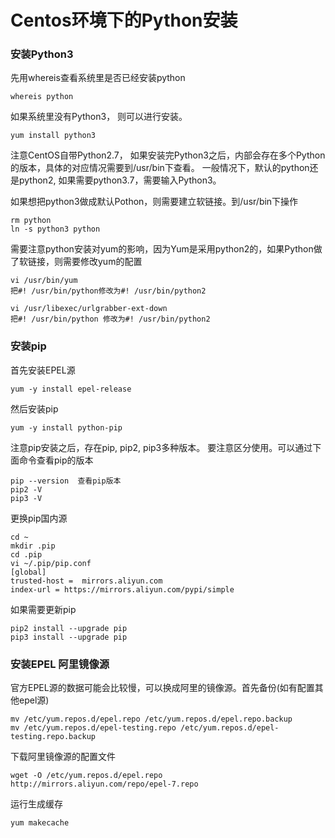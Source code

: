 # Centos环境下的Python安装

### 安装Python3

先用whereis查看系统里是否已经安装python

```
whereis python
```
如果系统里没有Python3， 则可以进行安装。

```
yum install python3
```

注意CentOS自带Python2.7， 如果安装完Python3之后，内部会存在多个Python的版本，具体的对应情况需要到/usr/bin下查看。 一般情况下，默认的python还是python2, 如果需要python3.7，需要输入Python3。

如果想把python3做成默认Pothon，则需要建立软链接。到/usr/bin下操作
```
rm python
ln -s python3 python
```

需要注意python安装对yum的影响，因为Yum是采用python2的，如果Python做了软链接，则需要修改yum的配置
```
vi /usr/bin/yum
把#! /usr/bin/python修改为#! /usr/bin/python2

vi /usr/libexec/urlgrabber-ext-down
把#! /usr/bin/python 修改为#! /usr/bin/python2
```
### 安装pip

首先安装EPEL源
```
yum -y install epel-release  
```
然后安装pip
```
yum -y install python-pip   
```
注意pip安装之后，存在pip, pip2, pip3多种版本。 要注意区分使用。可以通过下面命令查看pip的版本

```
pip --version  查看pip版本
pip2 -V
pip3 -V
```

更换pip国内源
```
cd ~
mkdir .pip
cd .pip
vi ~/.pip/pip.conf
[global]
trusted-host =  mirrors.aliyun.com
index-url = https://mirrors.aliyun.com/pypi/simple
```
如果需要更新pip
```
pip2 install --upgrade pip
pip3 install --upgrade pip
```

###  安装EPEL 阿里镜像源

官方EPEL源的数据可能会比较慢，可以换成阿里的镜像源。首先备份(如有配置其他epel源) 

```
mv /etc/yum.repos.d/epel.repo /etc/yum.repos.d/epel.repo.backup
mv /etc/yum.repos.d/epel-testing.repo /etc/yum.repos.d/epel-testing.repo.backup
```

下载阿里镜像源的配置文件

```
wget -O /etc/yum.repos.d/epel.repo http://mirrors.aliyun.com/repo/epel-7.repo
```

运行生成缓存
```
yum makecache
```